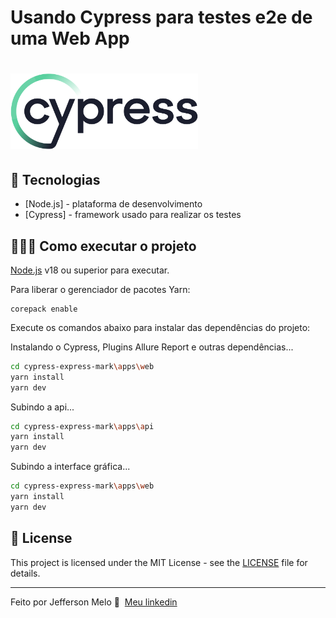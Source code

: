 # Usando Cypress para testes e2e de uma Web App

<h1 align="left">
    <img src=".github/Cypress_Logotype_Dark-Color.svg" width="300px">
</h1>

## 🚀 Tecnologias

- [Node.js] - plataforma de desenvolvimento
- [Cypress] - framework usado para realizar os testes


## 👨🏻‍💻 Como executar o projeto

[Node.js](https://nodejs.org/) v18 ou superior para executar.

Para liberar o gerenciador de pacotes Yarn:

```
corepack enable
```

Execute os comandos abaixo para instalar das dependências do projeto:

Instalando o Cypress, Plugins Allure Report e outras dependências...
```sh
cd cypress-express-mark\apps\web
yarn install
yarn dev
```

Subindo a api...

```sh
cd cypress-express-mark\apps\api
yarn install
yarn dev
```

Subindo a interface gráfica...
```sh
cd cypress-express-mark\apps\web
yarn install
yarn dev
```

## 📝 License

This project is licensed under the MIT License - see the [LICENSE](LICENSE) file for details.

---

Feito por Jefferson Melo 👋 &nbsp;[Meu linkedin](https://www.linkedin.com/in/papitoio/)
